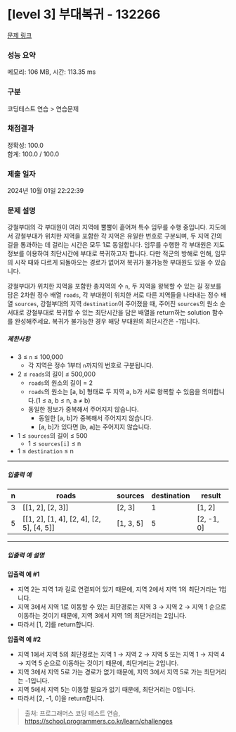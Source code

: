 # [level 3] 부대복귀 - 132266 

[문제 링크](https://school.programmers.co.kr/learn/courses/30/lessons/132266) 

### 성능 요약

메모리: 106 MB, 시간: 113.35 ms

### 구분

코딩테스트 연습 > 연습문제

### 채점결과

정확성: 100.0<br/>합계: 100.0 / 100.0

### 제출 일자

2024년 10월 01일 22:22:39

### 문제 설명

<p>강철부대의 각 부대원이 여러 지역에 뿔뿔이 흩어져 특수 임무를 수행 중입니다. 지도에서 강철부대가 위치한 지역을 포함한 각 지역은 유일한 번호로 구분되며, 두 지역 간의 길을 통과하는 데 걸리는 시간은 모두 1로 동일합니다. 임무를 수행한 각 부대원은 지도 정보를 이용하여 최단시간에 부대로 복귀하고자 합니다. 다만 적군의 방해로 인해, 임무의 시작 때와 다르게 되돌아오는 경로가 없어져 복귀가 불가능한 부대원도 있을 수 있습니다.</p>

<p>강철부대가 위치한 지역을 포함한 총지역의 수 <code>n</code>, 두 지역을 왕복할 수 있는 길 정보를 담은 2차원 정수 배열 <code>roads</code>, 각 부대원이 위치한 서로 다른 지역들을 나타내는 정수 배열 <code>sources</code>, 강철부대의 지역 <code>destination</code>이 주어졌을 때, 주어진 <code>sources</code>의 원소 순서대로 강철부대로 복귀할 수 있는 최단시간을 담은 배열을 return하는 solution 함수를 완성해주세요. 복귀가 불가능한 경우 해당 부대원의 최단시간은 -1입니다.</p>

<h5>제한사항</h5>

<ul>
<li>3 ≤ <code>n</code> ≤ 100,000

<ul>
<li>각 지역은 정수 1부터 <code>n</code>까지의 번호로 구분됩니다.</li>
</ul></li>
<li>2 ≤ <code>roads</code>의 길이 ≤ 500,000

<ul>
<li><code>roads</code>의 원소의 길이 = 2</li>
<li><code>roads</code>의 원소는 [a, b] 형태로 두 지역 a, b가 서로 왕복할 수 있음을 의미합니다.(1 ≤ a, b ≤ n, a ≠ b)</li>
<li>동일한 정보가 중복해서 주어지지 않습니다.

<ul>
<li>동일한 [a, b]가 중복해서 주어지지 않습니다.</li>
<li>[a, b]가 있다면 [b, a]는 주어지지 않습니다.</li>
</ul></li>
</ul></li>
<li>1 ≤ <code>sources</code>의 길이 ≤ 500

<ul>
<li>1 ≤&nbsp;<code>sources[i]</code>&nbsp;≤ n</li>
</ul></li>
<li>1 ≤ <code>destination</code> ≤ n</li>
</ul>

<hr>

<h5>입출력 예</h5>
<table class="table">
        <thead><tr>
<th>n</th>
<th>roads</th>
<th>sources</th>
<th>destination</th>
<th>result</th>
</tr>
</thead>
        <tbody><tr>
<td>3</td>
<td>[[1, 2], [2, 3]]</td>
<td>[2, 3]</td>
<td>1</td>
<td>[1, 2]</td>
</tr>
<tr>
<td>5</td>
<td>[[1, 2], [1, 4], [2, 4], [2, 5], [4, 5]]</td>
<td>[1, 3, 5]</td>
<td>5</td>
<td>[2, -1, 0]</td>
</tr>
</tbody>
      </table>
<hr>

<h5>입출력 예 설명</h5>

<p><strong>입출력 예 #1</strong></p>

<ul>
<li>지역 2는 지역 1과 길로 연결되어 있기 때문에, 지역 2에서 지역 1의 최단거리는 1입니다.</li>
<li>지역 3에서 지역 1로 이동할 수 있는 최단경로는 지역 3 → 지역 2 → 지역 1 순으로 이동하는 것이기 때문에, 지역 3에서 지역 1의 최단거리는 2입니다. </li>
<li>따라서 [1, 2]를 return합니다.</li>
</ul>

<p><strong>입출력 예 #2</strong></p>

<ul>
<li>지역 1에서 지역 5의 최단경로는 지역 1 → 지역 2 → 지역 5 또는 지역 1 → 지역 4 → 지역 5 순으로 이동하는 것이기 때문에, 최단거리는 2입니다.</li>
<li>지역 3에서 지역 5로 가는 경로가 없기 때문에, 지역 3에서 지역 5로 가는 최단거리는 -1입니다.</li>
<li>지역 5에서 지역 5는 이동할 필요가 없기 때문에, 최단거리는 0입니다.</li>
<li>따라서 [2, -1, 0]을 return합니다.</li>
</ul>


> 출처: 프로그래머스 코딩 테스트 연습, https://school.programmers.co.kr/learn/challenges
